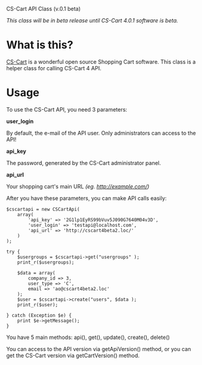 CS-Cart API Class (v.0.1 beta)

*This class will be in beta release until CS-Cart 4.0.1 software is beta.*

What is this?
=========

[CS-Cart](http://cs-cart.com/) is a wonderful open source Shopping Cart software.
This class is a helper class for calling CS-Cart 4 API.

Usage
=========

To use the CS-Cart API, you need 3 parameters:

**user_login**

By default, the e-mail of the API user. Only administrators can access to the API!

**api_key**

The password, generated by the CS-Cart administrator panel.

**api_url**

Your shopping cart's main URL *(eg. http://example.com/)*

After you have these parameters, you can make API calls easily:

    $cscartapi = new CSCartApi(
        array(
            'api_key' => '2G1lp1EyRS99bVuv5J090G7640M04v3D',
            'user_login' => 'testapi@localhost.com',
            'api_url' => 'http://cscart4beta2.loc/'
        )
    );

	try {
	    $usergroups = $cscartapi->get("usergroups" );
	    print_r($usergroups);
	    
	    $data = array(
		    company_id => 3,
		    user_type => 'C',
		    email => 'ao@cscart4beta2.loc'
	    );
	    $user = $cscartapi->create("users", $data );
	    print_r($user);
	    
	} catch (Exception $e) {
	    print $e->getMessage();
	}

You have 5 main methods: api(), get(), update(), create(), delete()

You can access to the API version via getApiVersion() method, or you can get the CS-Cart version via getCartVersion() method.
